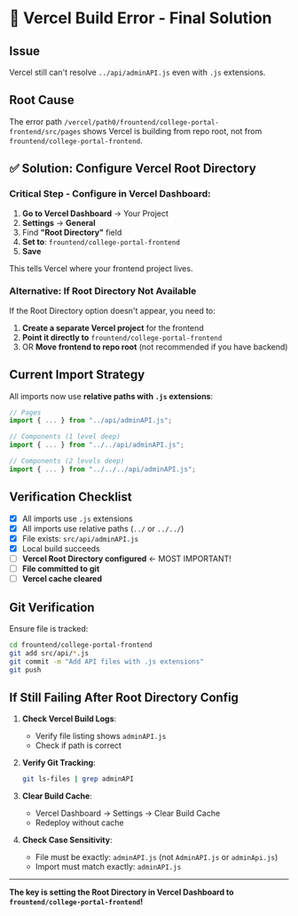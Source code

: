 # 🚨 Vercel Build Error - Final Solution

## Issue
Vercel still can't resolve `../api/adminAPI.js` even with `.js` extensions.

## Root Cause
The error path `/vercel/path0/frountend/college-portal-frontend/src/pages` shows Vercel is building from repo root, not from `frountend/college-portal-frontend`.

## ✅ Solution: Configure Vercel Root Directory

### Critical Step - Configure in Vercel Dashboard:

1. **Go to Vercel Dashboard** → Your Project
2. **Settings** → **General**
3. Find **"Root Directory"** field
4. **Set to**: `frountend/college-portal-frontend`
5. **Save**

This tells Vercel where your frontend project lives.

### Alternative: If Root Directory Not Available

If the Root Directory option doesn't appear, you need to:

1. **Create a separate Vercel project** for the frontend
2. **Point it directly to** `frountend/college-portal-frontend`
3. OR **Move frontend to repo root** (not recommended if you have backend)

## Current Import Strategy

All imports now use **relative paths with `.js` extensions**:
```javascript
// Pages
import { ... } from "../api/adminAPI.js";

// Components (1 level deep)
import { ... } from "../../api/adminAPI.js";

// Components (2 levels deep)
import { ... } from "../../../api/adminAPI.js";
```

## Verification Checklist

- [x] All imports use `.js` extensions
- [x] All imports use relative paths (`../` or `../../`)
- [x] File exists: `src/api/adminAPI.js`
- [x] Local build succeeds
- [ ] **Vercel Root Directory configured** ← MOST IMPORTANT!
- [ ] **File committed to git**
- [ ] **Vercel cache cleared**

## Git Verification

Ensure file is tracked:
```bash
cd frountend/college-portal-frontend
git add src/api/*.js
git commit -m "Add API files with .js extensions"
git push
```

## If Still Failing After Root Directory Config

1. **Check Vercel Build Logs**:
   - Verify file listing shows `adminAPI.js`
   - Check if path is correct

2. **Verify Git Tracking**:
   ```bash
   git ls-files | grep adminAPI
   ```

3. **Clear Build Cache**:
   - Vercel Dashboard → Settings → Clear Build Cache
   - Redeploy without cache

4. **Check Case Sensitivity**:
   - File must be exactly: `adminAPI.js` (not `AdminAPI.js` or `adminApi.js`)
   - Import must match exactly: `adminAPI.js`

---

**The key is setting the Root Directory in Vercel Dashboard to `frountend/college-portal-frontend`!**

